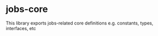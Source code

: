 # jobs-core

This library exports jobs-related core definitions e.g. constants, types, interfaces, etc
